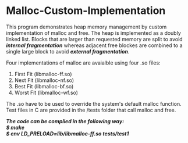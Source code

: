 # Malloc-Custom-Implementation

This program demonstrates heap memory management by custom implementation of malloc and free. The heap is implemented as a doubly linked list.
Blocks that are larger than requested memory are split to avoid ***internal fragmentation*** whereas adjacent free blockes are combined to a single large block to avoid ***external fragmentation***.

Four implementations of malloc are avaialble using four .so files:

1. First Fit (libmalloc-ff.so)
2. Next Fit (libmalloc-nf.so)
3. Best Fit (libmalloc-bf.so)
4. Worst Fit (libmalloc-wf.so)

The .so have to be used to override the system's default malloc function. Test files in C are provided in the /tests folder that call malloc and free.

***The code can be complied in the following way:\
$ make\
$ env LD_PRELOAD=lib/libmalloc-ff.so tests/test1***
